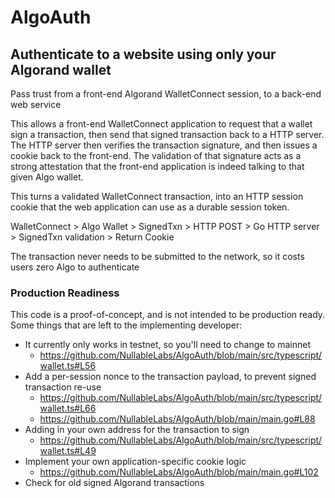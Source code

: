 # AlgoAuth

## Authenticate to a website using only your Algorand wallet

Pass trust from a front-end Algorand WalletConnect session, to a back-end web service

This allows a front-end WalletConnect application to request that a wallet sign a transaction, then send that signed transaction back to a HTTP server. The HTTP server then verifies the transaction signature, and then issues a cookie back to the front-end. The validation of that signature acts as a strong attestation that the front-end application is indeed talking to that given Algo wallet.

This turns a validated WalletConnect transaction, into an HTTP session cookie that the web application can use as a durable session token.

WalletConnect > Algo Wallet > SignedTxn > HTTP POST > Go HTTP server > SignedTxn validation > Return Cookie

The transaction never needs to be submitted to the network, so it costs users zero Algo to authenticate

### Production Readiness
This code is a proof-of-concept, and is not intended to be production ready. Some things that are left to the implementing developer:
* It currently only works in testnet, so you'll need to change to mainnet
  * https://github.com/NullableLabs/AlgoAuth/blob/main/src/typescript/wallet.ts#L56
* Add a per-session nonce to the transaction payload, to prevent signed transaction re-use
  * https://github.com/NullableLabs/AlgoAuth/blob/main/src/typescript/wallet.ts#L66
  * https://github.com/NullableLabs/AlgoAuth/blob/main/main.go#L88
* Adding in your own address for the transaction to sign
  * https://github.com/NullableLabs/AlgoAuth/blob/main/src/typescript/wallet.ts#L49
* Implement your own application-specific cookie logic
  * https://github.com/NullableLabs/AlgoAuth/blob/main/main.go#L102
* Check for old signed Algorand transactions